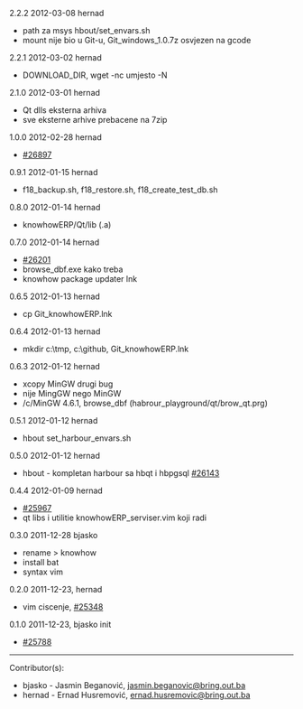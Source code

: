 2.2.2 2012-03-08 hernad
 
   - path za msys hbout/set_envars.sh
   - mount nije bio u Git-u, Git_windows_1.0.7z osvjezen na gcode

2.2.1 2012-03-02 hernad
    
   - DOWNLOAD_DIR, wget -nc umjesto -N

2.1.0 2012-03-01 hernad

   - Qt dlls eksterna arhiva
   - sve eksterne arhive prebacene na 7zip

1.0.0 2012-02-28 hernad
   
   - [#26897](http://redmine.bring.out.ba/issues/26897)


0.9.1 2012-01-15 hernad

  - f18_backup.sh, f18_restore.sh, f18_create_test_db.sh 

0.8.0 2012-01-14 hernad

  - knowhowERP/Qt/lib (.a)

0.7.0 2012-01-14 hernad

  - [#26201](http://redmine.bring.out.ba/issues/26201)
  - browse_dbf.exe kako treba 
  - knowhow package updater lnk

0.6.5 2012-01-13 hernad
   
  - cp Git_knowhowERP.lnk

0.6.4 2012-01-13 hernad

  - mkdir c:\tmp, c:\github, Git_knowhowERP.lnk

0.6.3 2012-01-12 hernad

  - xcopy MinGW drugi bug
  - nije MingGW nego MinGW
  - /c/MinGW 4.6.1, browse_dbf (habrour_playground/qt/brow_qt.prg)

0.5.1 2012-01-12 hernad

  - hbout set_harbour_envars.sh

0.5.0 2012-01-12 hernad

  - hbout - kompletan harbour sa hbqt i hbpgsql [#26143](http://redmine.bring.out.ba/issues/26143) 

0.4.4 2012-01-09 hernad

  - [#25967](http://redmine.bring.out.ba/issues/25967)
  - qt libs i utilitie knowhowERP_serviser.vim koji radi

0.3.0 2011-12-28 bjasko
  
  - rename > knowhow   
  - install bat
  - syntax vim

0.2.0  2011-12-23, hernad

  - vim ciscenje,  [#25348](http://redmine.bring.out.ba/issues/25348)

0.1.0  2011-12-23, bjasko init

  - [#25788](http://redmine.bring.out.ba/issues/25788)

--------------------

Contributor(s):

* bjasko - Jasmin Beganović, jasmin.beganovic@bring.out.ba
* hernad - Ernad Husremović, ernad.husremovic@bring.out.ba
